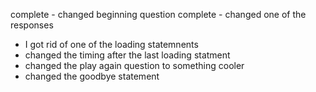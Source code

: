 complete - changed beginning question
complete - changed one of the responses
- I got rid of one of the loading statemnents
- changed the timing after the last loading statment 
- changed the play again question to something cooler
- changed the goodbye statement 
